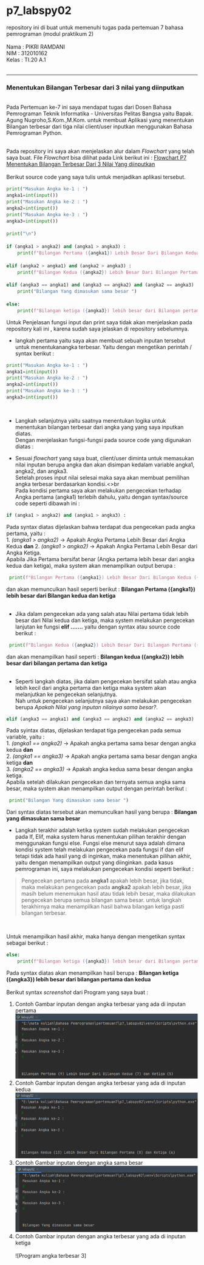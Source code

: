 # p7_labspy02
repository ini di buat untuk memenuhi tugas pada pertemuan 7 bahasa pemrograman (modul praktikum 2)<br><br>
Nama    : PIKRI RAMDANI<br>
NIM     : 312010162<br>
Kelas   : TI.20 A.1<br><br>
<hr>


### Menentukan Bilangan Terbesar dari 3 nilai yang diinputkan

<br>
Pada Pertemuan ke-7 ini saya mendapat tugas dari Dosen Bahasa Pemrograman Teknik Informatika - Universitas Pelitas Bangsa yaitu Bapak. Agung Nugroho,S.Kom.,M.Kom. untuk membuat Aplikasi yang menentukan Bilangan terbesar dari tiga nilai client/user inputkan menggunakan Bahasa Pemrograman Python.<br><br>


Pada repository ini saya akan menjelaskan alur dalam *Flowchart* yang telah saya buat. File *Flowchart* bisa dilihat pada Link berikut ini : [Flowchart P7 Menentukan Bilangan Terbesar Dari 3 Nilai Yang diinputkan](flowchart-per7-pikri-ramdani-312010162.pdf)
<br><br>
Berikut source code yang saya tulis untuk menjadikan aplikasi tersebut. 

``` python
print("Masukan Angka ke-1 : ")
angka1=int(input())
print("Masukan Angka ke-2 : ")
angka2=int(input())
print("Masukan Angka ke-3 : ")
angka3=int(input())

print("\n")

if (angka1 > angka2) and (angka1 > angka3) :
    print(f"Bilangan Pertama ({angka1}) Lebih Besar Dari Bilangan Kedua ({angka2}) dan Ketiga ({angka3})")

elif (angka2 > angka1) and (angka2 > angka3) :
    print(f"Bilangan Kedua ({angka2}) Lebih Besar Dari Bilangan Pertama ({angka1}) dan Ketiga ({angka3}) ")

elif (angka3 == angka1) and (angka3 == angka2) and (angka2 == angka3) :
    print("Bilangan Yang dimasukan sama besar ")

else:
    print(f"Bilangan ketiga ({angka3}) lebih besar dari Bilangan pertama ({angka1}) dan kedua ({angka2}) ")
```
Untuk Penjelasan fungsi input dan print saya tidak akan menjelaskan pada repository kali ini , karena sudah saya jelaskan di repository sebelumnya.<br> 

* langkah pertama yaitu saya akan membuat sebuah inputan tersebut untuk menentukanangka terbesar. Yaitu dengan mengetikan perintah / syntax berikut :<br>
``` python
print("Masukan Angka ke-1 : ")
angka1=int(input())
print("Masukan Angka ke-2 : ")
angka2=int(input())
print("Masukan Angka ke-3 : ")
angka3=int(input())
```  
<br>

* Langkah selanjutnya yaitu saatnya menentukan logika untuk menentukan bilangan terbesar dari angka yang yang saya inputkan diatas.<br>
 Dengan menjelaskan fungsi-fungsi pada source code yang digunakan diatas :<br> 

* Sesuai *flowchart* yang saya buat, client/user diminta untuk memasukan nilai inputan berupa angka dan akan disimpan kedalam variable angka1, angka2, dan angka3. <br>
Setelah proses input nilai selesai maka saya akan membuat pemilihan angka terbesar berdasarkan kondisi.<>br
<br> Pada kondisi pertama saya akan melakukan pengecekan terhadap Angka pertama (angka1) terlebih dahulu, yaitu dengan syntax/source code seperti dibawah ini :<br>
``` python
if (angka1 > angka2) and (angka1 > angka3) :
``` 
Pada syntax diatas dijelaskan bahwa terdapat dua pengecekan pada angka pertama, yaitu :<br>
    1. *(angka1 > angka2)* -> Apakah Angka Pertama Lebih Besar dari Angka Kedua **dan**
    2. *(angka1 > angka2)* -> Apakah Angka Pertama Lebih Besar dari Angka Ketiga.
<br>
Apabila Jika Pertama bersifat benar (Angka pertama lebih besar dari angka kedua dan ketiga), maka system akan menampilkan output berupa :<br>

``` python
 print(f"Bilangan Pertama ({angka1}) Lebih Besar Dari Bilangan Kedua ({angka2}) dan Ketiga ({angka3}) ")
```    

dan akan memunculkan hasil seperti berikut : **Bilangan Pertama ({angka1}) lebih besar dari Bilangan kedua dan ketiga**<br>
<br>

* Jika dalam pengecekan ada yang salah atau Nilai pertama tidak lebih besar dari Nilai kedua dan ketiga, maka system melakukan pengecekan lanjutan ke fungsi **elif .......** yaitu dengan syntax atau source code berikut :<br>

``` python
 print(f"Bilangan Kedua ({angka2}) Lebih Besar Dari Bilangan Pertama ({angka1}) dan Ketiga ({angka3}) ")
```
dan akan menampilkan hasil seperti : **Bilangan kedua ({angka2}) lebih besar dari bilangan pertama dan ketiga**<br>
<br>

* Seperti langkah diatas, jika dalam pengecekan bersifat salah atau angka lebih kecil dari angka pertama dan ketiga maka system akan melanjutkan ke pengecekan selanjutnya.<br>
Nah untuk pengecekan selanjutnya saya akan melakukan pengecekan berupa *Apakah Nilai yang inputan nilainya sama besar?*.<br> 
``` python
elif (angka3 == angka1) and (angka3 == angka2) and (angka2 == angka3) :
```
Pada syintax diatas, dijelaskan terdapat tiga pengecekan pada semua variable, yaitu :<br>
    1. *(angka1 == angka2)* -> Apakah angka pertama sama besar dengan angka kedua **dan**<br>
    2. *(angka1 == angka3)* -> Apakah angka pertama sama besar dengan angka ketiga **dan**<br>
    3. *(angka2 == angka3)* -> Apakah angka kedua sama besar dengan angka ketiga.
<br>
Apabila setelah dilakukan pengecekan dan ternyata semua angka sama besar, maka system akan menampilkan output dengan perintah berikut :<br>

``` python
 print("Bilangan Yang dimasukan sama besar ")
```     
Dari syntax diatas tersebut akan memunculkan hasil yang berupa : **Bilangan yang dimasukan sama besar**<br>

* Langkah terakhir adalah ketika system sudah melakukan pengecekan pada If, Elif, maka system harus menentukan pilihan terakhir dengan menggunakan fungsi else.
Fungsi else menurut saya adalah dimana kondisi system telah melakukan pengecekan pada fungsi if dan elif tetapi tidak ada hasil yang di inginkan, maka menentukan pilihan akhir, yaitu dengan menampilkan output yang diinginkan.
pada kasus pemrograman ini, saya melakukan pengecekan kondisi seperti berikut :

> Pengecekan pertama pada **angka1** apakah lebih besar, jika tidak, maka melakukan pengecekan pada **angka2** apakah lebih besar, jika masih belum menemukan hasil atau tidak lebih besar, maka dilakukan pengecekan berupa semua bilangan sama besar. untuk langkah terakhirnya maka menampilkan hasil bahwa bilangan ketiga pasti bilangan terbesar.
<br>

Untuk menampilkan hasil akhir, maka hanya dengan mengetikan syntax sebagai berikut :<br>

``` python
else:
    print(f"Bilangan ketiga ({angka3}) lebih besar dari Bilangan pertama dan kedua")
```

Pada syntax diatas akan menampilkan hasil berupa : **Bilangan ketiga ({angka3}) lebih besar dari bilangan pertama dan kedua**<br>
<br>
Berikut syntax *screenshot* dari Program yang saya buat :<br>
1. Contoh Gambar inputan dengan angka terbesar yang ada di inputan pertama<br>
   ![Program angka terbesar 1](gambar/angka1.PNG)
2. Contoh Gambar inputan dengan angka terbesar yang ada di inputan kedua<br>
   ![Program angka terbesar 2](gambar/angka2.PNG)   
3. Contoh Gambar inputan dengan angka sama besar<br>
   ![Program inputan sama besar](gambar/samabesar.PNG)
4. Contoh Gambar inputan dengan angka terbesar yang ada di inputan ketiga<br>   
   ![Program angka terbesar 3]     
